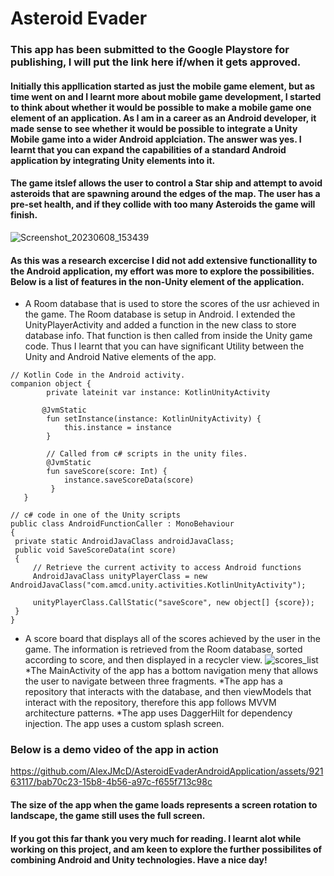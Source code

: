 # Asteroid Evader

### This app has been submitted to the Google Playstore for publishing, I will put the link here if/when it gets approved.

#### Initially this appllication started as just the mobile game element, but as time went on and I learnt more about mobile game development, I started to think about whether it would be possible to make a mobile game one element of an application. As I am in a career as an Android developer, it made sense to see whether it would be possible to integrate a Unity Mobile game into a wider Android applciation. The answer was yes. I learnt that you can expand the capabilities of a standard Android application by integrating Unity elements into it.

#### The game itslef allows the user to control a Star ship and attempt to avoid asteroids that are spawning around the edges of the map. The user has a pre-set health, and if they collide with too many Asteroids the game will finish.

![Screenshot_20230608_153439](https://github.com/AlexJMcD/AsteroidEvaderAndroidApplication/assets/92163117/32931294-afe2-4c85-b1fb-57526fd313cb)

#### As this was a research excercise I did not add extensive functionallity to the Android application, my effort was more to explore the possibilities. Below is a list of features in the non-Unity element of the application.
* A Room database that is used to store the scores of the usr achieved in the game. The Room database is setup in Android. I extended the UnityPlayerActivity and added a function in the new class to store database info. That function is then called from inside the Unity game code. Thus I learnt that you can have significant Utility between the Unity and Android Native elements of the app.
```
// Kotlin Code in the Android activity.
companion object {
        private lateinit var instance: KotlinUnityActivity

       @JvmStatic
        fun setInstance(instance: KotlinUnityActivity) {
            this.instance = instance
        }

        // Called from c# scripts in the unity files.
        @JvmStatic
        fun saveScore(score: Int) {
            instance.saveScoreData(score)
         }
   }
   ```
   ```
   // c# code in one of the Unity scripts
   public class AndroidFunctionCaller : MonoBehaviour
{
    private static AndroidJavaClass androidJavaClass;
    public void SaveScoreData(int score)
    {
        // Retrieve the current activity to access Android functions
        AndroidJavaClass unityPlayerClass = new AndroidJavaClass("com.amcd.unity.activities.KotlinUnityActivity");

        unityPlayerClass.CallStatic("saveScore", new object[] {score});
    }
}
```
* A score board that displays all of the scores achieved by the user in the game. The information is retrieved from the Room database, sorted according to score, and then displayed in a recycler view.
![scores_list](https://github.com/AlexJMcD/AsteroidEvaderAndroidApplication/assets/92163117/d49fa228-e217-4125-b64a-1f9606cf93d4)
*The MainActivity of the app has a bottom navigation meny that allows the user to navigate between three fragments.
*The app has a repository that interacts with the database, and then viewModels that interact with the repository, therefore this app follows MVVM architecture patterns.
*The app uses DaggerHilt for dependency injection.
The app uses a custom splash screen.

### Below is a demo video of the app in action


https://github.com/AlexJMcD/AsteroidEvaderAndroidApplication/assets/92163117/bab70c23-15b8-4b56-a97c-f655f713c98c
#### The size of the app when the game loads represents a screen rotation to landscape, the game still uses the full screen.

#### If you got this far thank you very much for reading. I learnt alot while working on this project, and am keen to explore the further possibilites of combining Android and Unity technologies. Have a nice day!

